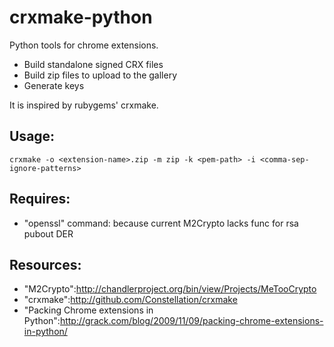 # crxmake-python

Python tools for chrome extensions.

* Build standalone signed CRX files
* Build zip files to upload to the gallery
* Generate keys

It is inspired by rubygems' crxmake.

## Usage:

    crxmake -o <extension-name>.zip -m zip -k <pem-path> -i <comma-sep-ignore-patterns>

## Requires:

- "openssl" command: because current M2Crypto lacks func for rsa pubout DER

## Resources:

- "M2Crypto":http://chandlerproject.org/bin/view/Projects/MeTooCrypto
- "crxmake":http://github.com/Constellation/crxmake
- "Packing Chrome extensions in Python":http://grack.com/blog/2009/11/09/packing-chrome-extensions-in-python/